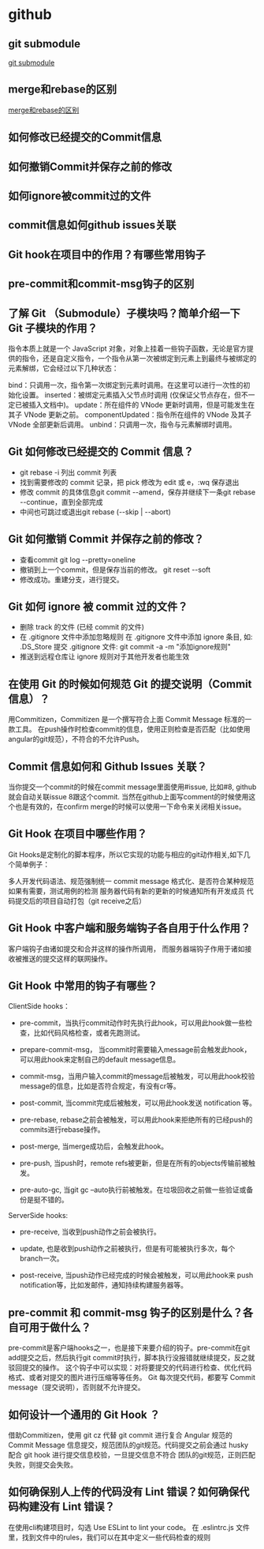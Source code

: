 # github
## git submodule
[git submodule](https://www.jianshu.com/p/e27a978ddb88)

## merge和rebase的区别
[merge和rebase的区别](https://www.cnblogs.com/xueweihan/p/5743327.html)

## 如何修改已经提交的Commit信息

## 如何撤销Commit并保存之前的修改

## 如何ignore被commit过的文件

## commit信息如何github issues关联

## Git hook在项目中的作用？有哪些常用钩子

## pre-commit和commit-msg钩子的区别
## 了解 Git （Submodule）子模块吗？简单介绍一下 Git 子模块的作用？
指令本质上就是一个 JavaScript 对象，对象上挂着一些钩子函数，无论是官方提供的指令，还是自定义指令，一个指令从第一次被绑定到元素上到最终与被绑定的元素解绑，它会经过以下几种状态：

bind：只调用一次，指令第一次绑定到元素时调用。在这里可以进行一次性的初始化设置。
inserted：被绑定元素插入父节点时调用 (仅保证父节点存在，但不一定已被插入文档中)。
update：所在组件的 VNode 更新时调用，但是可能发生在其子 VNode 更新之前。
componentUpdated：指令所在组件的 VNode 及其子 VNode 全部更新后调用。
unbind：只调用一次，指令与元素解绑时调用。

## Git 如何修改已经提交的 Commit 信息？
- git rebase -i <commit id> 列出 commit 列表
- 找到需要修改的 commit 记录，把 pick 修改为 edit 或 e，:wq 保存退出
- 修改 commit 的具体信息git commit --amend，保存并继续下一条git rebase --continue，直到全部完成
- 中间也可跳过或退出git rebase (--skip | --abort)

## Git 如何撤销 Commit 并保存之前的修改？
- 查看commit git log --pretty=oneline
- 撤销到上一个commit，但是保存当前的修改。 git reset --soft <commit>
- 修改成功。重建分支，进行提交。
## Git 如何 ignore 被 commit 过的文件？
- 删除 track 的文件 (已经 commit 的文件)
- 在 .gitignore 文件中添加忽略规则
在 .gitignore 文件中添加 ignore 条目, 如: .DS_Store
提交 .gitignore 文件: git commit -a -m "添加ignore规则"
- 推送到远程仓库让 ignore 规则对于其他开发者也能生效

## 在使用 Git 的时候如何规范 Git 的提交说明（Commit 信息）？
用Commitizen，Commitizen 是一个撰写符合上面 Commit Message 标准的一款工具。 在push操作时检查commit的信息，使用正则检查是否匹配（比如使用angular的git规范），不符合的不允许Push。
## Commit 信息如何和 Github Issues 关联？
当你提交一个commit的时候在commit message里面使用#issue, 比如#8, github就会自动关联issue 8跟这个commit. 当然在github上面写comment的时候使用这个也是有效的，在confirm merge的时候可以使用一下命令来关闭相关issue。
## Git Hook 在项目中哪些作用？
Git Hooks是定制化的脚本程序，所以它实现的功能与相应的git动作相关,如下几个简单例子：

多人开发代码语法、规范强制统一
commit message 格式化、是否符合某种规范
如果有需要，测试用例的检测
服务器代码有新的更新的时候通知所有开发成员
代码提交后的项目自动打包（git receive之后）

## Git Hook 中客户端和服务端钩子各自用于什么作用？
客户端钩子由诸如提交和合并这样的操作所调用， 而服务器端钩子作用于诸如接收被推送的提交这样的联网操作。
## Git Hook 中常用的钩子有哪些？
ClientSide hooks：
- pre-commit，当执行commit动作时先执行此hook，可以用此hook做一些检查，比如代码风格检查，或者先跑测试。

- prepare-commit-msg， 当commit时需要输入message前会触发此hook，可以用此hook来定制自己的default message信息。

- commit-msg，当用户输入commit的message后被触发，可以用此hook校验message的信息，比如是否符合规定，有没有cr等。

- post-commit, 当commit完成后被触发，可以用此hook发送 notification 等。

- pre-rebase, rebase之前会被触发，可以用此hook来拒绝所有的已经push的commits进行rebase操作。

- post-merge, 当merge成功后，会触发此hook。

- pre-push, 当push时，remote refs被更新，但是在所有的objects传输前被触发。

- pre-auto-gc, 当git gc –auto执行前被触发。在垃圾回收之前做一些验证或备份是挺不错的。

ServerSide hooks:
- pre-receive, 当收到push动作之前会被执行。

- update, 也是收到push动作之前被执行，但是有可能被执行多次，每个branch一次。

- post-receive, 当push动作已经完成的时候会被触发，可以用此hook来 push notification等，比如发邮件，通知持续构建服务器等。

## pre-commit 和 commit-msg 钩子的区别是什么？各自可用于做什么？
pre-commit是客户端hooks之一，也是接下来要介绍的钩子。pre-commit在git add提交之后，然后执行git commit时执行，脚本执行没报错就继续提交，反之就驳回提交的操作。
这个钩子中可以实现：对将要提交的代码进行检查、优化代码格式、或者对提交的图片进行压缩等等任务。
Git 每次提交代码，都要写 Commit message（提交说明），否则就不允许提交。

## 如何设计一个通用的 Git Hook ？
借助Commitizen，使用 git cz 代替 git commit 进行复合 Angular 规范的 Commit Message 信息提交，规范团队的git规范。代码提交之前会通过 husky 配合 git hook 进行提交信息校验，一旦提交信息不符合 团队的git规范，正则匹配失败，则提交会失败。

## 如何确保别人上传的代码没有 Lint 错误？如何确保代码构建没有 Lint 错误？
在使用cli构建项目时，勾选 Use ESLint to lint your code。 在 .eslintrc.js 文件里，找到文件中的rules，我们可以在其中定义一些代码检查的规则
